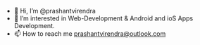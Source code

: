 - 👋 Hi, I’m @prashantvirendra
- 👀 I’m interested in Web-Development & Android and ioS Apps Development.
- 📫 How to reach me prashantvirendra@outlook.com
